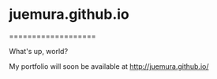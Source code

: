 # juemura.github.io
===================

What's up, world?

My portfolio will soon be available at http://juemura.github.io/
